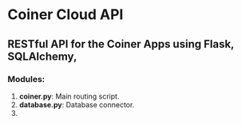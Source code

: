 # Coiner Cloud API
## RESTful API for the Coiner Apps using Flask, SQLAlchemy, 

### Modules:
1. **coiner.py**: Main routing script.
2. **database.py**: Database connector.
3.
